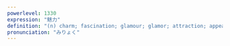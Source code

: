 ```yaml
---
powerlevel: 1330
expression: "魅力"
definition: "(n) charm; fascination; glamour; glamor; attraction; appeal; (P)"
pronunciation: "みりょく"
---
```

